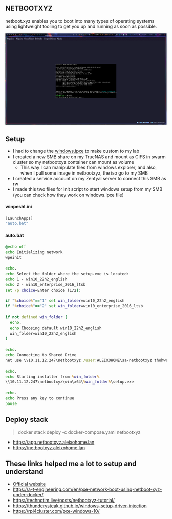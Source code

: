 ## NETBOOTXYZ
netboot.xyz enables you to boot into many types of operating systems using lightweight tooling to get you up and running as soon as possible.

![pxe](../../../../static/images/netbootxyz.gif)

## Setup
- I had to change the [windows.ipxe](windows.ipxe) to make custom to my lab
- I created a new SMB share on my TrueNAS and mount as CIFS in swarm cluster so my netbootxyz container can mount as volume
  - This way I can manipulate files from windows explorer, and also, when I pull some image in netbootxyz, the iso go to my SMB
- I created a service account on my Zentyal server to connect this SMB as rw
- I made this two files for init script to start windows setup from my SMB (you can check how they work on windows.ipxe file)
#### winpeshl.ini
```powershell
[LaunchApps]
"auto.bat"
```
#### auto.bat
```cmd
@echo off
echo Initializing network
wpeinit

echo.
echo Select the folder where the setup.exe is located:
echo 1 - win10_22h2_english
echo 2 - win10_enterprise_2016_ltsb
set /p choice=Enter choice (1/2): 

if "%choice%"=="1" set win_folder=win10_22h2_english
if "%choice%"=="2" set win_folder=win10_enterprise_2016_ltsb

if not defined win_folder (
  echo.
  echo Choosing default win10_22h2_english
  win_folder=win10_22h2_english
)

echo.
echo Connecting to Shared Drive
net use \\10.11.12.247\netbootxyz /user:ALEIXOHOME\sa-netbootxyz thohwa0Eecahche

echo.
echo Starting installer from %win_folder%
\\10.11.12.247\netbootxyz\win\x64\%win_folder%\setup.exe

echo.
echo Press any key to continue
pause

```
## Deploy stack
> docker stack deploy -c docker-compose.yaml netbootxyz
- https://app.netbootxyz.aleixohome.lan
- https://netbootxyz.aleixohome.lan

## These links helped me a lot to setup and understand 
- [Official website](https://netboot.xyz/)
- https://a-t-engineering.com/en/pxe-network-boot-using-netboot-xyz-under-docker/
- https://technotim.live/posts/netbootxyz-tutorial/
- https://thunderysteak.github.io/windows-setup-driver-injection
- https://rpi4cluster.com/pxe-windows-10/
